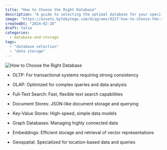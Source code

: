 ```yaml
---
title: "How to Choose the Right Database"
description: "A guide to selecting the optimal database for your specific needs."
image: "https://assets.bytebytego.com/diagrams/0227-how-to-choose-the-right-database.png"
createdAt: "2024-02-28"
draft: false
categories:
  - database-and-storage
tags:
  - "database selection"
  - "data storage"
---
```


![How to Choose the Right Database](https://assets.bytebytego.com/diagrams/0227-how-to-choose-the-right-database.png)

*   OLTP: For transactional systems requiring strong consistency

*   OLAP: Optimized for complex queries and data analysis

*   Full-Text Search: Fast, flexible text search capabilities

*   Document Stores: JSON-like document storage and querying

*   Key-Value Stores: High-speed, simple data models

*   Graph Databases: Managing highly connected data

*   Embeddings: Efficient storage and retrieval of vector representations

*   Geospatial: Specialized for location-based data and queries
